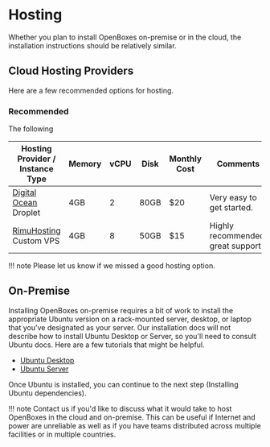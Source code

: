 # Hosting
Whether you plan to install OpenBoxes on-premise or in the cloud, the installation instructions should be relatively 
similar. 

## Cloud Hosting Providers
Here are a few recommended options for hosting.

### Recommended

The following 

| Hosting Provider / Instance Type                                                                 | Memory | vCPU | Disk | Monthly Cost | Comments                           |
|--------------------------------------------------------------------------------------------------| -- | --- | --- |--------------|------------------------------------|
| [Digital Ocean](https://m.do.co/c/da4712a483b4) Droplet                                          | 4GB | 2 | 80GB | $20          | Very easy to get started.          |
| [RimuHosting](https://rimuhosting.com/vps-servers?r=d91cf2bcee5396e721c700ded9a22481) Custom VPS |  4GB | 8 | 50GB | $15 | Highly recommended, great support. |


[//]: # (### Various Others)

[//]: # ()
[//]: # (| Hosting Provider                                                     | Instance Type | Memory | vCPU | Disk | Monthly Cost | Comments                      |     |)

[//]: # (|----------------------------------------------------------------------| ------ | --- | --- | --- |--------------|------------------------------------| --- |)

[//]: # (| [Amazon Web Services EC2]&#40;http://www.ec2instances.info/&#41; | t3.medium | 4GB | 2 | 8GB | $30          | |)

[//]: # (| [Azure VM]&#40;https://cloud.google.com/compute/pricing&#41;                 | B2S | 4GB | 2 | 8GB | $30          ||)

[//]: # (| [Google Compute Engine]&#40;https://cloud.google.com/compute/pricing&#41;    | n1-standard-1 | 3.75GB | 1 | 30GB | $25          | |)

[//]: # (| [Google Compute Engine]&#40;https://cloud.google.com/compute/pricing&#41;    | n1-standard-2 | 7.5GB | 2 | 30GB | $50          | |)

[//]: # (| [Linode]&#40;https://www.linode.com/pricing&#41;                             | Linode 4GB | 4GB | 2 | 80GB | $20          ||)

[//]: # (| [Linode]&#40;https://www.linode.com/pricing&#41;                             | Dedicated 4GB | 4GB | 2 | 25GB | $30          ||)


[//]: # (NOTE: AWS has a free-tier that includes a free year of 750 hours per month for t2.micro EC2 instances &#40;as well as other )

[//]: # (services&#41;. It's a great deal it if you're not going to be using OpenBoxes too heavily. Unfortunately, keeping a )

[//]: # (Java-based web application like OpenBoxes happy on a t2.micro &#40;1GB of RAM&#41; is not easy. You may need to reduce the heap )

[//]: # (size and permgen memory allocated to Tomcat to something minimal &#40;see Installing Tomcat page&#41;.)


!!! note
    Please let us know if we missed a good hosting option.

## On-Premise
Installing OpenBoxes on-premise requires a bit of work to install the appropriate Ubuntu version on a rack-mounted 
server, desktop, or laptop that you've designated as your server. Our installation docs will not describe how to install 
Ubuntu Desktop or Server, so you'll need to consult Ubuntu docs. Here are a few tutorials that might be helpful.

* [Ubuntu Desktop](https://tutorials.ubuntu.com/tutorial/tutorial-install-ubuntu-desktop)
* [Ubuntu Server](https://tutorials.ubuntu.com/tutorial/tutorial-install-ubuntu-server)

Once Ubuntu is installed, you can continue to the next step (Installing Ubuntu dependencies).

!!! note
    Contact us if you'd like to discuss what it would take to host OpenBoxes in the cloud and on-premise. This can 
    be useful if Internet and power are unreliable as well as if you have teams distributed across multiple facilities 
    or in multiple countries.
